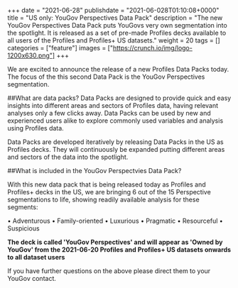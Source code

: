 +++
date = "2021-06-28"
publishdate = "2021-06-028T01:10:08+0000"
title = "US only: YouGov Perspectives Data Pack"
description = "The new YouGov Perspectives Data Pack puts YouGovs very own segmentation into the spotlight. It is released as a set of pre-made Profiles decks available to all users of the Profiles and Profiles+ US datasets."
weight = 20
tags = []
categories = ["feature"]
images = ["https://crunch.io/img/logo-1200x630.png"]
+++

We are excited to announce the release of a new Profiles Data Packs today. The focus of the this second Data Pack is the YouGov Perspectives segmentation. 

##What are data packs? 
Data Packs are designed to provide quick and easy insights into different areas and sectors of Profiles data, having relevant analyses only a few clicks away. Data Packs can be used by new and experienced users alike to explore commonly used variables and analysis using Profiles data. 

Data Packs are developed iteratively by releasing Data Packs in the US as Profiles decks. They will continuously be expanded putting different areas and sectors of the data into the spotlight. 


##What is included in the YouGov Perspectvies Data Pack?

With this new data pack that is being released today as Profiles and Profiles+ decks in the US, we are bringing 6 out of the 15 Perspective segmentations to life, showing readily available analysis for these segments: 

•	Adventurous
•	Family-oriented
•	Luxurious
•	Pragmatic
•	Resourceful
•	Suspicious  


**The deck is called 'YouGov Perspectives' and will appear as 'Owned by YouGov' from the 2021-06-20 Profiles and Profiles+ US datasets onwards to all dataset users**  

If you have further questions on the above please direct them to your YouGov contact.
